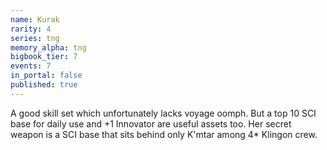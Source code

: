 ```yaml
---
name: Kurak
rarity: 4
series: tng
memory_alpha: tng
bigbook_tier: 7
events: 7
in_portal: false
published: true
---
```


A good skill set which unfortunately lacks voyage oomph. But a top 10 SCI base for daily use and +1 Innovator are useful assets too. Her secret weapon is a SCI base that sits behind only K'mtar among 4* Klingon crew.
